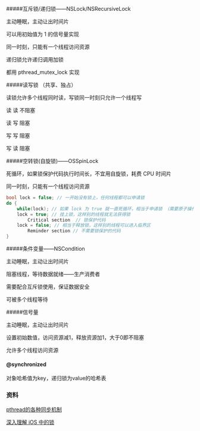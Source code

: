 #####互斥锁/递归锁——NSLock/NSRecursiveLock

主动睡眠，主动让出时间片

可以用初始值为 1 的信号量实现

同一时刻，只能有一个线程访问资源

递归锁允许递归调用加锁

都用 pthread_mutex_lock 实现

#####读写锁 （共享、独占）

读锁允许多个线程同时读，写锁同一时刻只允许一个线程写

读 读 不阻塞

读 写 阻塞

写 写 阻塞

写 读 阻塞

#####空转锁(自旋锁)——OSSpinLock

死循环，如果锁保护代码执行时间长，不宜用自旋锁，耗费 CPU 时间片

同一时刻，只能有一个线程访问资源

```c
bool lock = false; // 一开始没有锁上，任何线程都可以申请锁  
do {  
    while(lock); // 如果 lock 为 true 就一直死循环，相当于申请锁 （需要原子操作）
    lock = true; // 挂上锁，这样别的线程就无法获得锁
        Critical section  // 锁保护代码
    lock = false; // 相当于释放锁，这样别的线程可以进入临界区
        Reminder section // 不需要锁保护的代码        
}
```

#####条件变量——NSCondition

主动睡眠，主动让出时间片

阻塞线程，等待数据就绪——生产消费者

需要配合互斥锁使用，保证数据安全

可被多个线程等待

#####信号量

主动睡眠，主动让出时间片

设置初始数值，访问资源减1，释放资源加1，大于0即不阻塞

允许多个线程访问资源

#### @synchronized

对象哈希值为key，递归锁为value的哈希表

### 资料

[pthread的各种同步机制](https://casatwy.com/pthreadde-ge-chong-tong-bu-ji-zhi.html)

[深入理解 iOS 中的锁](<https://bestswifter.com/ios-lock/>)
